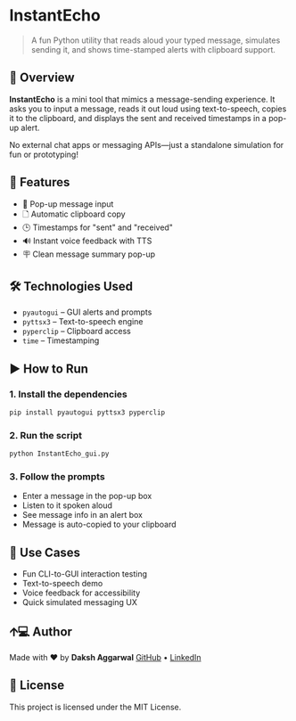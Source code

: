 # InstantEcho

> A fun Python utility that reads aloud your typed message, simulates sending it, and shows time-stamped alerts with clipboard support.

## 🌟 Overview

**InstantEcho** is a mini tool that mimics a message-sending experience. It asks you to input a message, reads it out loud using text-to-speech, copies it to the clipboard, and displays the sent and received timestamps in a pop-up alert.

No external chat apps or messaging APIs—just a standalone simulation for fun or prototyping!

## 🚀 Features

* 📝 Pop-up message input
* 🗋 Automatic clipboard copy
* 🕒 Timestamps for "sent" and "received"
* 🔊 Instant voice feedback with TTS
* 🪧 Clean message summary pop-up

## 🛠️ Technologies Used

* `pyautogui` – GUI alerts and prompts
* `pyttsx3` – Text-to-speech engine
* `pyperclip` – Clipboard access
* `time` – Timestamping

## ▶️ How to Run

### 1. Install the dependencies

```bash
pip install pyautogui pyttsx3 pyperclip
```

### 2. Run the script

```bash
python InstantEcho_gui.py
```

### 3. Follow the prompts

* Enter a message in the pop-up box
* Listen to it spoken aloud
* See message info in an alert box
* Message is auto-copied to your clipboard

## 📌 Use Cases

* Fun CLI-to-GUI interaction testing
* Text-to-speech demo
* Voice feedback for accessibility
* Quick simulated messaging UX

## 🡩‍💻 Author

Made with ❤️ by **Daksh Aggarwal**
[GitHub](https://github.com/Daksh-Aggarwal) • [LinkedIn](https://www.linkedin.com/in/dakshaggarwal7)

## 📄 License

This project is licensed under the MIT License.
